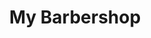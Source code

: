 ---
title: "My Barbershop"
url: /ciudad-autonoma-de-buenos-aires/my-barbershop/
shop: peluquería
---